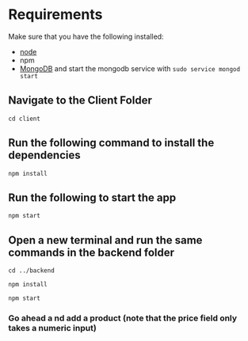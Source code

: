 # Requirements

Make sure that you have the following installed:

- [node](https://www.digitalocean.com/community/tutorials/how-to-install-node-js-on-ubuntu-18-04)
- npm
- [MongoDB](https://docs.mongodb.com/manual/tutorial/install-mongodb-on-ubuntu/) and start the mongodb service with `sudo service mongod start`

## Navigate to the Client Folder

 `cd client`

## Run the following command to install the dependencies

 `npm install`

## Run the following to start the app

 `npm start`

## Open a new terminal and run the same commands in the backend folder

 `cd ../backend`

 `npm install`

 `npm start`

### Go ahead a nd add a product (note that the price field only takes a numeric input)
